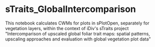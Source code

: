 # sTraits_GlobalIntercomparison

This notebook calculates CWMs for plots in sPlotOpen, separately for vegetation layers, within the context of iDiv's sTraits project "Intercomparison of upscaled global foliar trait maps: spatial patterns, upscaling approaches and evaluation with global vegetation plot data"
